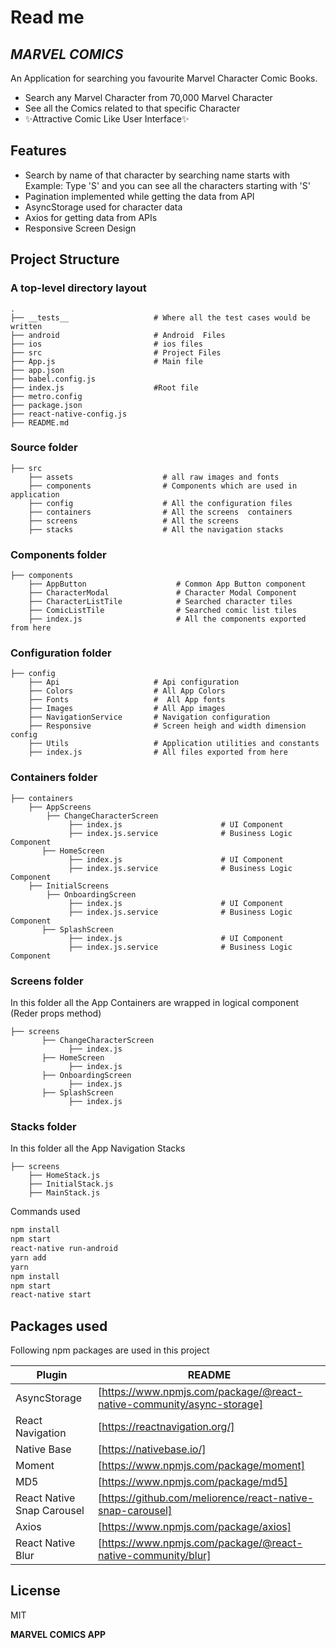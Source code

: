 # Read me
## _MARVEL COMICS_


   An Application for searching you favourite Marvel Character Comic Books. 

- Search any Marvel Character from 70,000 Marvel Character
- See all the Comics related to that specific Character
- ✨Attractive Comic Like User Interface✨

## Features

- Search by name of that character by searching name starts with
    Example: Type 'S' and you can see all the characters starting with 'S'
- Pagination implemented while getting the data from API
- AsyncStorage used for character data
- Axios for getting data from APIs
- Responsive Screen Design


## Project Structure

### A top-level directory layout

    .
    ├── __tests__                   # Where all the test cases would be written
    ├── android                     # Android  Files
    ├── ios                         # ios files
    ├── src                         # Project Files
    ├── App.js                      # Main file 
    ├── app.json
    ├── babel.config.js
    ├── index.js                    #Root file
    ├── metro.config
    ├── package.json
    ├── react-native-config.js
    ├── README.md
    
### Source folder

    ├── src                  
        ├── assets                    # all raw images and fonts
        ├── components                # Components which are used in application
        ├── config                    # All the configuration files
        ├── containers                # All the screens  containers
        ├── screens                   # All the screens 
        ├── stacks                    # All the navigation stacks
        

### Components folder

    ├── components                 
        ├── AppButton                    # Common App Button component
        ├── CharacterModal               # Character Modal Component
        ├── CharacterListTile            # Searched character tiles
        ├── ComicListTile                # Searched comic list tiles
        ├── index.js                     # All the components exported from here 
        
### Configuration folder

    ├── config                 
        ├── Api                     # Api configuration
        ├── Colors                  # All App Colors
        ├── Fonts                   #  All App fonts
        ├── Images                  # All App images
        ├── NavigationService       # Navigation configuration
        ├── Responsive              # Screen heigh and width dimension config
        ├── Utils                   # Application utilities and constants
        ├── index.js                # All files exported from here

### Containers folder

    ├── containers                 
        ├── AppScreens      
            ├── ChangeCharacterScreen  
                 ├── index.js                      # UI Component
                 ├── index.js.service              # Business Logic Component
           ├── HomeScreen  
                 ├── index.js                      # UI Component
                 ├── index.js.service              # Business Logic Component
        ├── InitialScreens      
            ├── OnboardingScreen  
                 ├── index.js                      # UI Component
                 ├── index.js.service              # Business Logic Component
           ├── SplashScreen  
                 ├── index.js                      # UI Component
                 ├── index.js.service              # Business Logic Component

### Screens folder
In this folder all the App Containers are wrapped in logical component (Reder props method)

    ├── screens                 
           ├── ChangeCharacterScreen  
                 ├── index.js                      
           ├── HomeScreen  
                 ├── index.js                
           ├── OnboardingScreen  
                 ├── index.js                   
           ├── SplashScreen  
                 ├── index.js                   

### Stacks folder
In this folder all the App Navigation Stacks

    ├── screens                 
        ├── HomeStack.js 
        ├── InitialStack.js
        ├── MainStack.js



        
        
        
Commands used

```sh
npm install
npm start
react-native run-android
yarn add
yarn
npm install
npm start
react-native start
```

## Packages used

Following npm packages are used in this project

| Plugin | README |
| ------ | ------ |
| AsyncStorage | [https://www.npmjs.com/package/@react-native-community/async-storage] |
| React Navigation | [https://reactnavigation.org/] |
| Native Base | [https://nativebase.io/] |
| Moment | [https://www.npmjs.com/package/moment] |
| MD5 | [https://www.npmjs.com/package/md5] |
| React Native Snap Carousel | [https://github.com/meliorence/react-native-snap-carousel] |
| Axios | [https://www.npmjs.com/package/axios]|
| React Native Blur | [https://www.npmjs.com/package/@react-native-community/blur] |




## License

MIT

**MARVEL COMICS APP**
 
